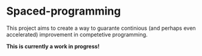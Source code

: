 # Spaced-programming

This project aims to create a way to guarante continious (and perhaps even accelerated) improvement in competetive programming.

**This is currently a work in progress!**
